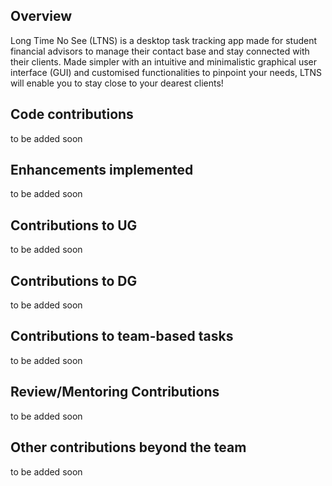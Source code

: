 ## Overview 
Long Time No See (LTNS) is a desktop task tracking app made for student financial advisors to manage their contact base and stay connected with their clients. Made simpler with an intuitive and minimalistic graphical user interface (GUI) and customised functionalities to pinpoint your needs, LTNS will enable you to stay close to your dearest clients!

## Code contributions 

to be added soon

## Enhancements implemented 

to be added soon

## Contributions to UG 

to be added soon

## Contributions to DG 

to be added soon

## Contributions to team-based tasks 

to be added soon

## Review/Mentoring Contributions 

to be added soon

## Other contributions beyond the team 

to be added soon
